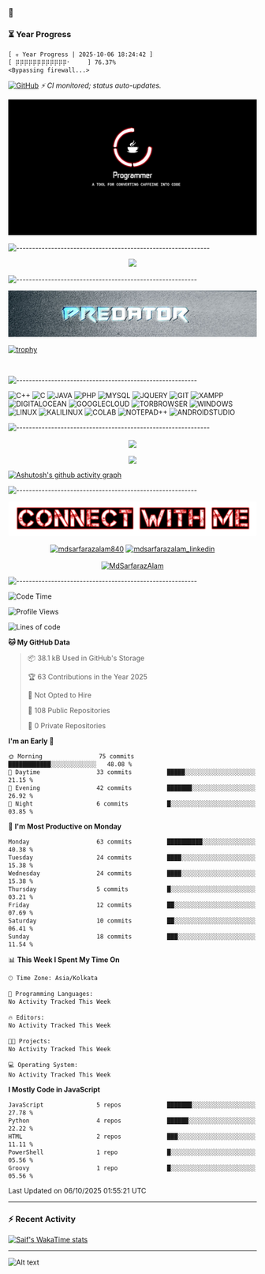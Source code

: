 ### 👋


### ⏳ Year Progress

<!-- YEAR_PROGRESS_START -->
```
[ ☣️ Year Progress | 2025-10-06 18:24:42 ]
[ ⡿⡿⡿⡿⡿⡿⡿⡿⡿⡿⡿⡿⠂⠀⠀⠀ ] 76.37%
<Bypassing firewall...>
```

[![GitHub](https://img.shields.io/badge/GitHub-151515?style=for-the-badge&logo=github&logoColor=white)](https://github.com/mdsarfarazalam840)
*⚡ CI monitored; status auto-updates.*

<!-- YEAR_PROGRESS_END -->




![background.png](./images/github-front.jpg)


![-------------------------------------------------------------](https://raw.githubusercontent.com/andreasbm/readme/master/assets/lines/rainbow.png)


<p align="center">
  <img src="https://readme-typing-svg.herokuapp.com?color=%2336BCF7&lines=Hey+Its+me+👋;Md+Sarfaraz+Alam;An+Open+Source+Enthusiast+🔥;A+good+learner+👼;Loves+to+Build+Projects+🛠;and+Travel+✈️;">
</p>

![---------------------------------------------------------](https://raw.githubusercontent.com/andreasbm/readme/master/assets/lines/aqua.png)

![background.png](./images/predator-back.jpg)

[![trophy](https://github-profile-trophy.vercel.app/?username=mdsarfarazalam840&theme=onedark&column=-1&no-bg=true&no-frame=true)](https://github.com/ryo-ma/github-profile-trophy)

<br>

![---------------------------------------------------------](https://raw.githubusercontent.com/andreasbm/readme/master/assets/lines/aqua.png)

<!-- Technical Skills -->

![C++](https://img.shields.io/badge/C%2B%2B-00599C?style=for-the-badge&logo=c%2B%2B&logoColor=white) ![C](https://img.shields.io/badge/C-00599C?style=for-the-badge&logo=c&logoColor=white) ![JAVA](https://img.shields.io/badge/Java-ED8B00?style=for-the-badge&logo=java&logoColor=white) ![PHP](https://img.shields.io/badge/PHP-777BB4?style=for-the-badge&logo=php&logoColor=white) ![MYSQL](https://img.shields.io/badge/MySQL-00000F?style=for-the-badge&logo=mysql&logoColor=white) ![JQUERY](https://img.shields.io/badge/jQuery-0769AD?style=for-the-badge&logo=jquery&logoColor=white) ![GIT](https://img.shields.io/badge/Git-F05032?style=for-the-badge&logo=git&logoColor=white) ![XAMPP](https://img.shields.io/badge/Xampp-F37623?style=for-the-badge&logo=xampp&logoColor=white) ![DIGITALOCEAN](https://img.shields.io/badge/Digital_Ocean-0080FF?style=for-the-badge&logo=DigitalOcean&logoColor=white) ![GOOGLECLOUD](https://img.shields.io/badge/Google_chrome-4285F4?style=for-the-badge&logo=Google-chrome&logoColor=white) ![TORBROWSER](https://img.shields.io/badge/Tor_Browser-7D4698?style=for-the-badge&logo=Tor-Browser&logoColor=white) ![WINDOWS](https://img.shields.io/badge/Windows-0078D6?style=for-the-badge&logo=windows&logoColor=white) ![LINUX](https://img.shields.io/badge/Linux-FCC624?style=for-the-badge&logo=linux&logoColor=black) ![KALILINUX](https://img.shields.io/badge/Kali_Linux-557C94?style=for-the-badge&logo=kali-linux&logoColor=white) ![COLAB](https://img.shields.io/badge/Colab-F9AB00?style=for-the-badge&logo=googlecolab&color=525252) ![NOTEPAD++](https://img.shields.io/badge/Notepad++-90E59A.svg?style=for-the-badge&logo=notepad%2B%2B&logoColor=black) ![ANDROIDSTUDIO](https://img.shields.io/badge/Android_Studio-3DDC84?style=for-the-badge&logo=android-studio&logoColor=white) 

![-------------------------------------------------------------](https://raw.githubusercontent.com/andreasbm/readme/master/assets/lines/rainbow.png)


<p align="center"><img align="center" src="https://github-readme-stats.vercel.app/api?username=mdsarfarazalam840&show_icons=true&count_private=true&theme=radical" />


<p align="center"><img align="center" src="http://github-readme-streak-stats.herokuapp.com?user=mdsarfarazalam840&theme=radical&date_format=M%20j%5B%2C%20Y%5D" />


<!--[![Ashutosh's github activity graph](https://activity-graph.herokuapp.com/graph?username=mdsarfarazalam840&theme=react-dark)](https://github.com/ashutosh00710/github-readme-activity-graph)-->
[![Ashutosh's github activity graph](https://github-readme-activity-graph.vercel.app/graph?username=mdsarfarazalam840&theme=react-dark)](https://github.com/ashutosh00710/github-readme-activity-graph)

![---------------------------------------------------------](https://raw.githubusercontent.com/andreasbm/readme/master/assets/lines/aqua.png)
  

  ![connect-with-me.png](./images/with-me.png)

 <p align="center">
   <a href="https://discordapp.com/users/MdSarfaraz#0520" target="blank"><img align="center" src="https://img.shields.io/badge/Discord-7289DA?style=for-the-badge&logo=discord&logoColor=white" alt="mdsarfarazalam840"></a> <a href="https://www.linkedin.com/in/md-alam-bb809240/" target="blank"><img align="center" src="https://img.shields.io/badge/LinkedIn-0077B5?style=for-the-badge&logo=linkedin&logoColor=white" alt="mdsarfarazalam_linkedin"></a>  
   
<br>
<br>
<a href="https://twitter.com/MdSarfaraz840" target="blank"><img src="https://img.shields.io/twitter/follow/MdSarfaraz840?logo=twitter&style=for-the-badge" alt="MdSarfarazAlam" /></a>
</p>  
  
![---------------------------------------------------------](https://raw.githubusercontent.com/andreasbm/readme/master/assets/lines/aqua.png)
  
<!--
**mdsarfarazalam840/mdsarfarazalam840** is a ✨ _special_ ✨ repository because its `README.md` (this file) appears on your GitHub profile.

Here are some ideas to get you started:

- 🔭 I’m currently working on ...
- 🌱 I’m currently learning ...
- 👯 I’m looking to collaborate on ...
- 🤔 I’m looking for help with ...
- 💬 Ask me about ...
- 📫 How to reach me: ...
- 😄 Pronouns: ...
- ⚡ Fun fact: ...
-->






<!--START_SECTION:waka-->
![Code Time](http://img.shields.io/badge/Code%20Time-7%20hrs%2042%20mins-blue)

![Profile Views](http://img.shields.io/badge/Profile%20Views-0-blue)

![Lines of code](https://img.shields.io/badge/From%20Hello%20World%20I%27ve%20Written-2.7%20million%20lines%20of%20code-blue)

**🐱 My GitHub Data** 

> 📦 38.1 kB Used in GitHub's Storage 
 > 
> 🏆 63 Contributions in the Year 2025
 > 
> 🚫 Not Opted to Hire
 > 
> 📜 108 Public Repositories 
 > 
> 🔑 0 Private Repositories 
 > 
**I'm an Early 🐤** 

```text
🌞 Morning                75 commits          ████████████░░░░░░░░░░░░░   48.08 % 
🌆 Daytime                33 commits          █████░░░░░░░░░░░░░░░░░░░░   21.15 % 
🌃 Evening                42 commits          ███████░░░░░░░░░░░░░░░░░░   26.92 % 
🌙 Night                  6 commits           █░░░░░░░░░░░░░░░░░░░░░░░░   03.85 % 
```
📅 **I'm Most Productive on Monday** 

```text
Monday                   63 commits          ██████████░░░░░░░░░░░░░░░   40.38 % 
Tuesday                  24 commits          ████░░░░░░░░░░░░░░░░░░░░░   15.38 % 
Wednesday                24 commits          ████░░░░░░░░░░░░░░░░░░░░░   15.38 % 
Thursday                 5 commits           █░░░░░░░░░░░░░░░░░░░░░░░░   03.21 % 
Friday                   12 commits          ██░░░░░░░░░░░░░░░░░░░░░░░   07.69 % 
Saturday                 10 commits          ██░░░░░░░░░░░░░░░░░░░░░░░   06.41 % 
Sunday                   18 commits          ███░░░░░░░░░░░░░░░░░░░░░░   11.54 % 
```


📊 **This Week I Spent My Time On** 

```text
🕑︎ Time Zone: Asia/Kolkata

💬 Programming Languages: 
No Activity Tracked This Week

🔥 Editors: 
No Activity Tracked This Week

🐱‍💻 Projects: 
No Activity Tracked This Week

💻 Operating System: 
No Activity Tracked This Week
```

**I Mostly Code in JavaScript** 

```text
JavaScript               5 repos             ███████░░░░░░░░░░░░░░░░░░   27.78 % 
Python                   4 repos             ██████░░░░░░░░░░░░░░░░░░░   22.22 % 
HTML                     2 repos             ███░░░░░░░░░░░░░░░░░░░░░░   11.11 % 
PowerShell               1 repo              █░░░░░░░░░░░░░░░░░░░░░░░░   05.56 % 
Groovy                   1 repo              █░░░░░░░░░░░░░░░░░░░░░░░░   05.56 % 
```




 Last Updated on 06/10/2025 01:55:21 UTC
<!--END_SECTION:waka-->

---
### :zap: Recent Activity
[![Saif's WakaTime stats](https://github-readme-stats-dun-ten-43.vercel.app/api/wakatime?username=@mdsarfarazalam840&layout=compact)](https://github.com/anuraghazra/github-readme-stats)

<!--START_SECTION:activity-->

<!--END_SECTION:activity-->
---

![Alt text](https://spotify-recently-played-readme.vercel.app/api?user=oj1xerhb9fby7dckdhp0yw3no&unique={true|1|on|yes})
